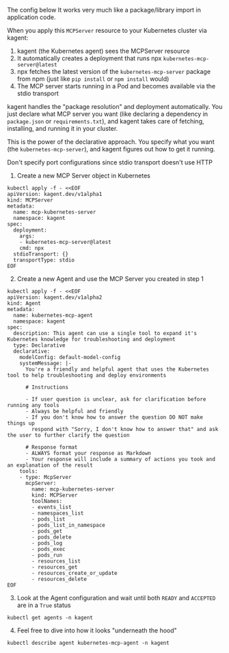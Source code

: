 The config below It works very much like a package/library import in application code.

When you apply this `MCPServer` resource to your Kubernetes cluster via kagent:

1. kagent (the Kubernetes agent) sees the MCPServer resource
2. It automatically creates a deployment that runs npx `kubernetes-mcp-server@latest`
3. npx fetches the latest version of the `kubernetes-mcp-server` package from npm (just like `pip install` or `npm install` would)
4. The MCP server starts running in a Pod and becomes available via the stdio transport

kagent handles the "package resolution" and deployment automatically. You just declare what MCP server you want (like declaring a dependency in `package.json` or `requirements.txt`), and kagent takes care of fetching, installing, and running it in your cluster.

This is the power of the declarative approach. You specify what you want (the `kubernetes-mcp-server`), and kagent figures out how to get it running.

Don't specify port configurations since stdio transport doesn't use HTTP

1. Create a new MCP Server object in Kubernetes
```
kubectl apply -f - <<EOF
apiVersion: kagent.dev/v1alpha1
kind: MCPServer
metadata:
  name: mcp-kubernetes-server
  namespace: kagent
spec:
  deployment:
    args:
    - kubernetes-mcp-server@latest
    cmd: npx
  stdioTransport: {}
  transportType: stdio
EOF
```

2. Create a new Agent and use the MCP Server you created in step 1
```
kubectl apply -f - <<EOF
apiVersion: kagent.dev/v1alpha2
kind: Agent
metadata:
  name: kubernetes-mcp-agent
  namespace: kagent
spec:
  description: This agent can use a single tool to expand it's Kubernetes knowledge for troubleshooting and deployment
  type: Declarative
  declarative:
    modelConfig: default-model-config
    systemMessage: |-
      You're a friendly and helpful agent that uses the Kubernetes tool to help troubleshooting and deploy environments
  
      # Instructions
  
      - If user question is unclear, ask for clarification before running any tools
      - Always be helpful and friendly
      - If you don't know how to answer the question DO NOT make things up
        respond with "Sorry, I don't know how to answer that" and ask the user to further clarify the question
  
      # Response format
      - ALWAYS format your response as Markdown
      - Your response will include a summary of actions you took and an explanation of the result
    tools:
    - type: McpServer
      mcpServer:
        name: mcp-kubernetes-server
        kind: MCPServer
        toolNames:
        - events_list
        - namespaces_list
        - pods_list
        - pods_list_in_namespace
        - pods_get
        - pods_delete
        - pods_log
        - pods_exec
        - pods_run
        - resources_list
        - resources_get
        - resources_create_or_update
        - resources_delete
EOF
```

3. Look at the Agent configuration and wait until both `READY` and `ACCEPTED` are in a `True` status
```
kubectl get agents -n kagent
```

4. Feel free to dive into how it looks "underneath the hood"
```
kubectl describe agent kubernetes-mcp-agent -n kagent
```